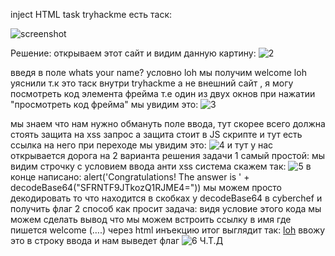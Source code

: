 inject HTML task tryhackme
есть таск:

![screenshot](https://github.com/maapik/writeupes_CTF/blob/main/HTML_inject/1.png)

Решение: открываем этот сайт и видим данную картину:
![2](https://github.com/maapik/writeupes_CTF/blob/main/HTML_inject/2.png)


введя в поле whats your name? условно loh мы получим welcome loh уяснили
т.к это таск внутри tryhackme а не внешний сайт ,
я могу посмотреть код элемента фрейма т.е один из двух окнов при нажатии "просмотреть код фрейма" мы увидим это:
![3](https://github.com/maapik/writeupes_CTF/blob/main/HTML_inject/3.png)

мы знаем что нам нужно обмануть  поле ввода, тут скорее всего должна стоять защита на xss запрос 
а защита стоит в JS скрипте и тут есть ссылка на него 
при переходе мы увидим это:
![4](https://github.com/maapik/writeupes_CTF/blob/main/HTML_inject/4.png)
и тут у нас открывается дорога на 2 варианта решения задачи
1 самый простой:
мы видим строчку с условием ввода анти xss система скажем так:
![5](https://github.com/maapik/writeupes_CTF/blob/main/HTML_inject/5.png)
в конце написано:
alert('Congratulations! The answer is ' + decodeBase64("SFRNTF9JTkozQ1RJME4="))
мы можем просто декодировать то что находится в скобках у decodeBase64 в cyberchef и получить флаг
2 способ как просит задача:
видя условие этого кода мы можем сделать вывод что мы можем встроить ссылку в имя где пишется welcome (….) через html инъекцию 
 итог выглядит так:
 <a href="http://hacker.com">loh</a>
 ввожу это в строку ввода и нам выведет флаг
 ![6](https://github.com/maapik/writeupes_CTF/blob/main/HTML_inject/6.png)
Ч.Т.Д
